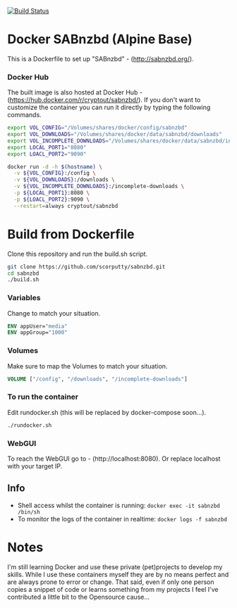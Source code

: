 [![Build Status](https://travis-ci.org/scorputty/sabnzbd.svg?branch=master)](https://travis-ci.org/scorputty/sabnzbd)

# Docker SABnzbd (Alpine Base)

This is a Dockerfile to set up "SABnzbd" - (http://sabnzbd.org/).

### Docker Hub
The built image is also hosted at Docker Hub - (https://hub.docker.com/r/cryptout/sabnzbd/).
If you don't want to customize the container you can run it directly by typing the following commands.
```sh
export VOL_CONFIG="/Volumes/shares/docker/config/sabnzbd"
export VOL_DOWNLOADS="/Volumes/shares/docker/data/sabnzbd/downloads"
export VOL_INCOMPLETE_DOWNLOADS="/Volumes/shares/docker/data/sabnzbd/incomplete-downloads"
export LOCAL_PORT1="8080"
export LOACL_PORT2="9090"

docker run -d -h $(hostname) \
  -v ${VOL_CONFIG}:/config \
  -v ${VOL_DOWNLOADS}:/downloads \
  -v ${VOL_INCOMPLETE_DOWNLOADS}:/incomplete-downloads \
  -p ${LOCAL_PORT1}:8080 \
  -p ${LOACL_PORT2}:9090 \
  --restart=always cryptout/sabnzbd
```

# Build from Dockerfile
Clone this repository and run the build.sh script.
```sh
git clone https://github.com/scorputty/sabnzbd.git
cd sabnzbd
./build.sh
```

### Variables
Change to match your situation.
```Dockerfile
ENV appUser="media"
ENV appGroup="1000"
```

### Volumes
Make sure to map the Volumes to match your situation.
```Dockerfile
VOLUME ["/config", "/downloads", "/incomplete-downloads"]
```

### To run the container
Edit rundocker.sh (this will be replaced by docker-compose soon...).
```sh
./rundocker.sh
```
### WebGUI
To reach the WebGUI go to - (http://localhost:8080).
Or replace localhost with your target IP.

## Info
* Shell access whilst the container is running: `docker exec -it sabnzbd /bin/sh`
* To monitor the logs of the container in realtime: `docker logs -f sabnzbd`

# Notes
I'm still learning Docker and use these private (pet)projects to develop my skills.
While I use these containers myself they are by no means perfect and are always prone to error or change.
That said, even if only one person copies a snippet of code or learns something from my projects I feel I've contributed a little bit to the Opensource cause...
